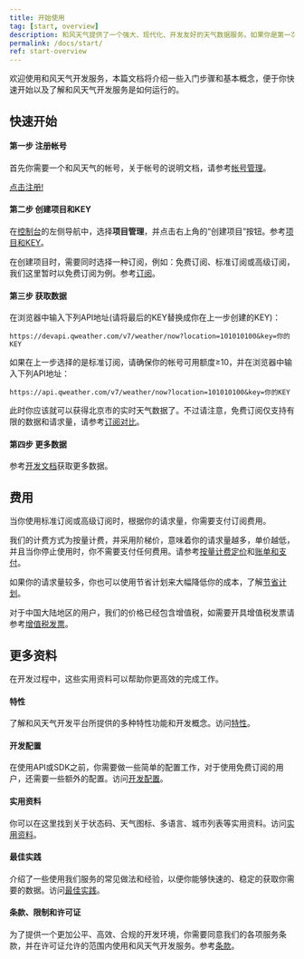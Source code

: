 ```yaml
---
title: 开始使用
tag: [start, overview]
description: 和风天气提供了一个强大、现代化、开发友好的天气数据服务。如果你是第一次接触我们的天气数据，那么可以根据下方文档快速的了解和风天气是如何运行以及所涉及到的相关概念。
permalink: /docs/start/
ref: start-overview
---
```


欢迎使用和风天气开发服务，本篇文档将介绍一些入门步骤和基本概念，便于你快速开始以及了解和风天气开发服务是如何运行的。

## 快速开始

#### 第一步 注册帐号

首先你需要一个和风天气的帐号，关于帐号的说明文档，请参考[帐号管理](/docs/account/)。

<a href="https://id.qweather.com/#/register?redirect=https%3A%2F%2Fconsole.qweather.com" target="_blank" rel="noopener noreferrer">点击注册!</a>

#### 第二步 创建项目和KEY

在[控制台](https://console.qweather.com/)的左侧导航中，选择**项目管理**，并点击右上角的“创建项目”按钮。参考[项目和KEY](/docs/configuration/project-and-key/)。

在创建项目时，需要同时选择一种订阅，例如：免费订阅、标准订阅或高级订阅，我们这里暂时以免费订阅为例。参考[订阅](/docs/finance/subscription/)。

#### 第三步 获取数据

在浏览器中输入下列API地址(请将最后的KEY替换成你在上一步创建的KEY)：

```
https://devapi.qweather.com/v7/weather/now?location=101010100&key=你的KEY
```

如果在上一步选择的是标准订阅，请确保你的帐号可用额度≥10，并在浏览器中输入下列API地址：

```
https://api.qweather.com/v7/weather/now?location=101010100&key=你的KEY
```

此时你应该就可以获得北京市的实时天气数据了。不过请注意，免费订阅仅支持有限的数据和请求量，请参考[订阅对比](/docs/finance/subscription/#comparison)。

#### 第四步 更多数据

参考[开发文档](/docs/api/)获取更多数据。

## 费用

当你使用标准订阅或高级订阅时，根据你的请求量，你需要支付订阅费用。

我们的计费方式为按量计费，并采用阶梯价，意味着你的请求量越多，单价越低，并且当你停止使用时，你不需要支付任何费用。请参考[按量计费定价](/docs/finance/pricing/)和[账单和支付](/docs/finance/billing-and-payment/)。

如果你的请求量较多，你也可以使用节省计划来大幅降低你的成本，了解[节省计划](/docs/finance/saving-plans/)。

对于中国大陆地区的用户，我们的价格已经包含增值税，如需要开具增值税发票请参考[增值税发票](/docs/finance/vat-invoice/)。

## 更多资料

在开发过程中，这些实用资料可以帮助你更高效的完成工作。

#### 特性

了解和风天气开发平台所提供的多种特性功能和开发概念。访问[特性](/docs/features/)。

#### 开发配置

在使用API或SDK之前，你需要做一些简单的配置工作，对于使用免费订阅的用户，还需要一些额外的配置。访问[开发配置](/docs/configuration/)。

#### 实用资料

你可以在这里找到关于状态码、天气图标、多语言、城市列表等实用资料。访问[实用资料](/docs/resource/)。

#### 最佳实践

介绍了一些使用我们服务的常见做法和经验，以便你能够快速的、稳定的获取你需要的数据。访问[最佳实践](/docs/best-practices/)。

#### 条款、限制和许可证

为了提供一个更加公平、高效、合规的开发环境，你需要同意我们的各项服务条款，并在许可证允许的范围内使用和风天气开发服务。参考[条款](/docs/terms/)。


